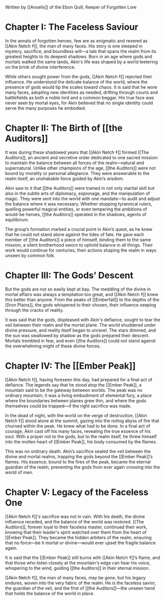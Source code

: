 
Written by [[Anselis]] of the Ebon Quill, Keeper of Forgotten Lore

# Chapter I: The Faceless Saviour
In the annals of forgotten heroes, few are as enigmatic and revered as [[Akin Netch ‡]], the man of many faces. His story is one steeped in mystery, sacrifice, and boundless will—a tale that spans the realm from its greatest heights to its deepest shadows. Born in an age where gods and mortals walked the same lands, Akin's life was shaped by a world teetering on the brink of divine interference.

While others sought power from the gods, [[Akin Netch ‡]] rejected their influence. He understood the delicate balance of the world, where the presence of gods would tip the scales toward chaos. It is said that he wore many faces, adopting new identities as needed, drifting through courts and battlefields as both a noble lord and a common beggar. His true face was never seen by mortal eyes, for Akin believed that no single identity could serve the many purposes he embodied.

# Chapter II: The Birth of [[the Auditors]]
It was during these shadowed years that [[Akin Netch ‡]] formed [[The Auditors]], an ancient and secretive order dedicated to one sacred mission: to maintain the balance between all forces of the realm—natural and supernatural. Unlike other champions of the age, [[the Auditors]] were not bound by morality or personal allegiance. They were answerable to the realm itself, an unshakable force guided by Akin’s wisdom.

Akin saw to it that [[the Auditors]] were trained in not only martial skill but also in the subtle arts of diplomacy, espionage, and the manipulation of magic. They were sent into the world with one mandate—to audit and adjust the balance where it was necessary. Whether stopping tyrannical rulers, quelling powerful magical entities, or even tempering the ambitions of would-be heroes, [[the Auditors]] operated in the shadows, agents of equilibrium.

The group’s formation marked a crucial point in Akin’s quest, as he knew that he could not stand alone against the tides of fate. He gave each member of [[the Auditors]] a piece of himself, binding them to the same mission, a silent brotherhood sworn to uphold balance in all things. Their work would continue for centuries, their actions shaping the realm in ways unseen by common folk.

# Chapter III: The Gods’ Descent
But the gods are not so easily kept at bay. The meddling of the divine in mortal affairs was always a temptation too great, and [[Akin Netch ‡]] knew this better than anyone. From the peaks of [[Emberfall]] to the depths of the [[Iron Plains]], the gods whispered to their chosen, their influence seeping through the cracks of reality.

It was said that the gods, displeased with Akin's defiance, sought to tear the veil between their realm and the mortal plane. The world shuddered under divine pressure, and reality itself began to unravel. The stars dimmed, and the sun was swallowed by shadow as the gods prepared their descent. Mortals trembled in fear, and even [[the Auditors]] could not stand against the overwhelming might of these divine forces.

# Chapter IV: The [[Ember Peak]]
[[Akin Netch ‡]], having foreseen this day, had prepared for a final act of defiance. The legends say that he stood atop the [[Ember Peak]], a mountain said to be the gateway between worlds. The peak was no ordinary mountain; it was a living embodiment of elemental fury, a place where the boundaries between planes grew thin, and where the gods themselves could be trapped—if the right sacrifice was made.

In the dead of night, with the world on the verge of destruction, [[Akin Netch ‡]] stood alone at the summit, gazing into the roiling abyss of fire that churned within the peak. He knew what had to be done. In a final act of courage, Akin cast off his many faces, revealing the true essence of his soul. With a prayer not to the gods, but to the realm itself, he threw himself into the molten heart of [[Ember Peak]], his body consumed by the flames.

This was no ordinary death. Akin’s sacrifice sealed the veil between the divine and mortal realms, trapping the gods beyond the [[Ember Peak]]’s flames. His essence, bound to the fires of the peak, became the eternal guardian of the realm, preventing the gods from ever again crossing into the world of men.

# Chapter V: Legacy of the Faceless One
[[Akin Netch ‡]]'s sacrifice was not in vain. With his death, the divine influence receded, and the balance of the world was restored. [[The Auditors]], forever loyal to their faceless master, continued their work, knowing that their leader's spirit watched over them from the heart of [[Ember Peak]]. They became the hidden arbiters of the realm, ensuring that no force—be it mortal or divine—would ever upset the fragile balance again.

It is said that the [[Ember Peak]] still burns with [[Akin Netch ‡]]’s flame, and that those who listen closely at the mountain's edge can hear his voice, whispering to the wind, guiding [[the Auditors]] in their eternal mission.

[[Akin Netch ‡]], the man of many faces, may be gone, but his legacy endures, woven into the very fabric of the realm. He is the faceless savior, the guardian of the veil, and the first of [[the Auditors]]—the unseen hand that holds the balance of the world in place.